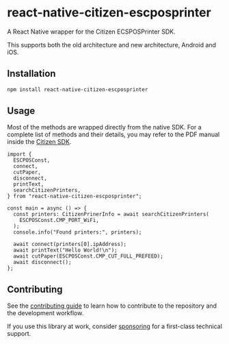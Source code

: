 # react-native-citizen-escposprinter

A React Native wrapper for the Citizen ECSPOSPrinter SDK.

This supports both the old architecture and new architecture, Android and iOS.

## Installation

```sh
npm install react-native-citizen-escposprinter
```

## Usage

Most of the methods are wrapped directly from the native SDK. For a complete list of methods and their details, you may refer to the PDF manual inside the [Citizen SDK](https://www.citizen-systems.co.jp/en/printer/download).

```tsx
import {
  ESCPOSConst,
  connect,
  cutPaper,
  disconnect,
  printText,
  searchCitizenPrinters,
} from "react-native-citizen-escposprinter";

const main = async () => {
  const printers: CitizenPrinerInfo = await searchCitizenPrinters(
    ESCPOSConst.CMP_PORT_WiFi,
  );
  console.info("Found printers:", printers);

  await connect(printers[0].ipAddress);
  await printText("Hello World!\n");
  await cutPaper(ESCPOSConst.CMP_CUT_FULL_PREFEED);
  await disconnect();
};
```

## Contributing

See the [contributing guide](CONTRIBUTING.md) to learn how to contribute to the repository and the development workflow.

If you use this library at work, consider [sponsoring](https://github.com/sponsors/vicary) for a first-class technical support.
